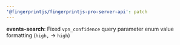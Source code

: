 ```yaml
---
'@fingerprintjs/fingerprintjs-pro-server-api': patch
---
```


**events-search**: Fixed `vpn_confidence` query parameter enum value formatting (`high,` -> `high`)
